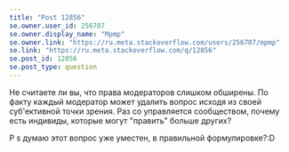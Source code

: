 ```yaml
---
title: "Post 12856"
se.owner.user_id: 256707
se.owner.display_name: "Mpmp"
se.owner.link: "https://ru.meta.stackoverflow.com/users/256707/mpmp"
se.link: "https://ru.meta.stackoverflow.com/q/12856"
se.post_id: 12856
se.post_type: question
---
```

<p>Не считаете ли вы, что права модераторов слишком обширены. По факту каждый модератор может удалить вопрос исходя из своей суб'ективной точки зрения. Раз со управляется сообществом, почему есть индивиды, которые могут &quot;править&quot; больше других?</p>
<p>P s думаю этот вопрос уже уместен, в правильной формулировке?:D</p>
